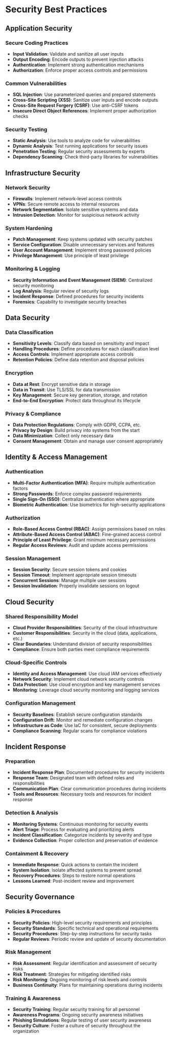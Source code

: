 # Security Best Practices

## Application Security

### Secure Coding Practices
- **Input Validation**: Validate and sanitize all user inputs
- **Output Encoding**: Encode outputs to prevent injection attacks
- **Authentication**: Implement strong authentication mechanisms
- **Authorization**: Enforce proper access controls and permissions

### Common Vulnerabilities
- **SQL Injection**: Use parameterized queries and prepared statements
- **Cross-Site Scripting (XSS)**: Sanitize user inputs and encode outputs
- **Cross-Site Request Forgery (CSRF)**: Use anti-CSRF tokens
- **Insecure Direct Object References**: Implement proper authorization checks

### Security Testing
- **Static Analysis**: Use tools to analyze code for vulnerabilities
- **Dynamic Analysis**: Test running applications for security issues
- **Penetration Testing**: Regular security assessments by experts
- **Dependency Scanning**: Check third-party libraries for vulnerabilities

## Infrastructure Security

### Network Security
- **Firewalls**: Implement network-level access controls
- **VPNs**: Secure remote access to internal resources
- **Network Segmentation**: Isolate sensitive systems and data
- **Intrusion Detection**: Monitor for suspicious network activity

### System Hardening
- **Patch Management**: Keep systems updated with security patches
- **Service Configuration**: Disable unnecessary services and features
- **User Account Management**: Implement strong password policies
- **Privilege Management**: Use principle of least privilege

### Monitoring & Logging
- **Security Information and Event Management (SIEM)**: Centralized security monitoring
- **Log Analysis**: Regular review of security logs
- **Incident Response**: Defined procedures for security incidents
- **Forensics**: Capability to investigate security breaches

## Data Security

### Data Classification
- **Sensitivity Levels**: Classify data based on sensitivity and impact
- **Handling Procedures**: Define procedures for each classification level
- **Access Controls**: Implement appropriate access controls
- **Retention Policies**: Define data retention and disposal policies

### Encryption
- **Data at Rest**: Encrypt sensitive data in storage
- **Data in Transit**: Use TLS/SSL for data transmission
- **Key Management**: Secure key generation, storage, and rotation
- **End-to-End Encryption**: Protect data throughout its lifecycle

### Privacy & Compliance
- **Data Protection Regulations**: Comply with GDPR, CCPA, etc.
- **Privacy by Design**: Build privacy into systems from the start
- **Data Minimization**: Collect only necessary data
- **Consent Management**: Obtain and manage user consent appropriately

## Identity & Access Management

### Authentication
- **Multi-Factor Authentication (MFA)**: Require multiple authentication factors
- **Strong Passwords**: Enforce complex password requirements
- **Single Sign-On (SSO)**: Centralize authentication where appropriate
- **Biometric Authentication**: Use biometrics for high-security applications

### Authorization
- **Role-Based Access Control (RBAC)**: Assign permissions based on roles
- **Attribute-Based Access Control (ABAC)**: Fine-grained access control
- **Principle of Least Privilege**: Grant minimum necessary permissions
- **Regular Access Reviews**: Audit and update access permissions

### Session Management
- **Session Security**: Secure session tokens and cookies
- **Session Timeout**: Implement appropriate session timeouts
- **Concurrent Sessions**: Manage multiple user sessions
- **Session Invalidation**: Properly invalidate sessions on logout

## Cloud Security

### Shared Responsibility Model
- **Cloud Provider Responsibilities**: Security of the cloud infrastructure
- **Customer Responsibilities**: Security in the cloud (data, applications, etc.)
- **Clear Boundaries**: Understand division of security responsibilities
- **Compliance**: Ensure both parties meet compliance requirements

### Cloud-Specific Controls
- **Identity and Access Management**: Use cloud IAM services effectively
- **Network Security**: Implement cloud network security controls
- **Data Protection**: Use cloud encryption and key management services
- **Monitoring**: Leverage cloud security monitoring and logging services

### Configuration Management
- **Security Baselines**: Establish secure configuration standards
- **Configuration Drift**: Monitor and remediate configuration changes
- **Infrastructure as Code**: Use IaC for consistent, secure deployments
- **Compliance Scanning**: Regular scans for compliance violations

## Incident Response

### Preparation
- **Incident Response Plan**: Documented procedures for security incidents
- **Response Team**: Designated team with defined roles and responsibilities
- **Communication Plan**: Clear communication procedures during incidents
- **Tools and Resources**: Necessary tools and resources for incident response

### Detection & Analysis
- **Monitoring Systems**: Continuous monitoring for security events
- **Alert Triage**: Process for evaluating and prioritizing alerts
- **Incident Classification**: Categorize incidents by severity and type
- **Evidence Collection**: Proper collection and preservation of evidence

### Containment & Recovery
- **Immediate Response**: Quick actions to contain the incident
- **System Isolation**: Isolate affected systems to prevent spread
- **Recovery Procedures**: Steps to restore normal operations
- **Lessons Learned**: Post-incident review and improvement

## Security Governance

### Policies & Procedures
- **Security Policies**: High-level security requirements and principles
- **Security Standards**: Specific technical and operational requirements
- **Security Procedures**: Step-by-step instructions for security tasks
- **Regular Reviews**: Periodic review and update of security documentation

### Risk Management
- **Risk Assessment**: Regular identification and assessment of security risks
- **Risk Treatment**: Strategies for mitigating identified risks
- **Risk Monitoring**: Ongoing monitoring of risk levels and controls
- **Business Continuity**: Plans for maintaining operations during incidents

### Training & Awareness
- **Security Training**: Regular security training for all personnel
- **Awareness Programs**: Ongoing security awareness initiatives
- **Phishing Simulations**: Regular testing of user security awareness
- **Security Culture**: Foster a culture of security throughout the organization
